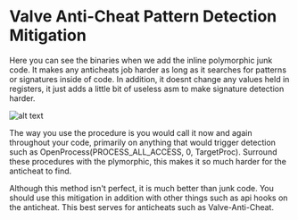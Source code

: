 # Valve Anti-Cheat Pattern Detection Mitigation
Here you can see the binaries when we add the inline polymorphic junk code. 
It makes any anticheats job harder as long as it searches for patterns or signatures inside of code.
In addition, it doesnt change any values held in registers, it just adds a little bit of useless asm to make signature detection harder.

![alt text](https://i.imgur.com/989IU7Q.png)

The way you use the procedure is you would call it now and again throughout your code, primarily on anything that 
would trigger detection such as OpenProcess(PROCESS_ALL_ACCESS, 0, TargetProc). Surround these procedures with the plymorphic,
this makes it so much harder for the anticheat to find.

Although this method isn't perfect, it is much better than junk code. You should use this mitigation in addition with other things such as 
api hooks on the anticheat. This best serves for anticheats such as Valve-Anti-Cheat.

